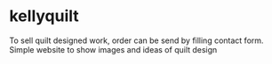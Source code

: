 # kellyquilt
To sell quilt designed work, order can be send by filling contact form. Simple website to show images and ideas of quilt design
